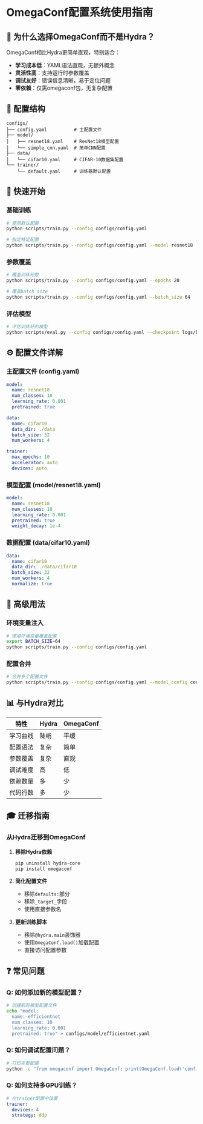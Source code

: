 # OmegaConf配置系统使用指南

## 🎯 为什么选择OmegaConf而不是Hydra？

OmegaConf相比Hydra更简单直观，特别适合：
- **学习成本低**：YAML语法直观，无额外概念
- **灵活性高**：支持运行时参数覆盖
- **调试友好**：错误信息清晰，易于定位问题
- **零依赖**：仅需omegaconf包，无复杂配置

## 📁 配置结构

```
configs/
├── config.yaml          # 主配置文件
├── model/
│   ├── resnet18.yaml    # ResNet18模型配置
│   └── simple_cnn.yaml  # 简单CNN配置
├── data/
│   └── cifar10.yaml     # CIFAR-10数据集配置
└── trainer/
    └── default.yaml     # 训练器默认配置
```

## 🚀 快速开始

### 基础训练
```bash
# 使用默认配置
python scripts/train.py --config configs/config.yaml

# 指定特定配置
python scripts/train.py --config configs/config.yaml --model resnet18 --data cifar10
```

### 参数覆盖
```bash
# 覆盖训练轮数
python scripts/train.py --config configs/config.yaml --epochs 20

# 覆盖batch size
python scripts/train.py --config configs/config.yaml --batch_size 64
```

### 评估模型
```bash
# 评估训练好的模型
python scripts/eval.py --config configs/config.yaml --checkpoint logs/best.ckpt
```

## ⚙️ 配置文件详解

### 主配置文件 (config.yaml)
```yaml
model:
  name: resnet18
  num_classes: 10
  learning_rate: 0.001
  pretrained: true

data:
  name: cifar10
  data_dir: ./data
  batch_size: 32
  num_workers: 4

trainer:
  max_epochs: 10
  accelerator: auto
  devices: auto
```

### 模型配置 (model/resnet18.yaml)
```yaml
model:
  name: resnet18
  num_classes: 10
  learning_rate: 0.001
  pretrained: true
  weight_decay: 1e-4
```

### 数据配置 (data/cifar10.yaml)
```yaml
data:
  name: cifar10
  data_dir: ./data/cifar10
  batch_size: 32
  num_workers: 4
  normalize: true
```

## 🔧 高级用法

### 环境变量注入
```bash
# 使用环境变量覆盖配置
export BATCH_SIZE=64
python scripts/train.py --config configs/config.yaml
```

### 配置合并
```bash
# 合并多个配置文件
python scripts/train.py --config configs/config.yaml --model_config configs/model/resnet18.yaml
```

## 📊 与Hydra对比

| 特性 | Hydra | OmegaConf |
|------|-------|-----------|
| 学习曲线 | 陡峭 | 平缓 |
| 配置语法 | 复杂 | 简单 |
| 参数覆盖 | 复杂 | 直观 |
| 调试难度 | 高 | 低 |
| 依赖数量 | 多 | 少 |
| 代码行数 | 多 | 少 |

## 🎓 迁移指南

### 从Hydra迁移到OmegaConf

1. **移除Hydra依赖**
   ```bash
   pip uninstall hydra-core
   pip install omegaconf
   ```

2. **简化配置文件**
   - 移除`defaults:`部分
   - 移除`_target_`字段
   - 使用直接参数名

3. **更新训练脚本**
   - 移除`@hydra.main`装饰器
   - 使用`OmegaConf.load()`加载配置
   - 直接访问配置参数

## ❓ 常见问题

### Q: 如何添加新的模型配置？
```bash
# 创建新的模型配置文件
echo "model:
  name: efficientnet
  num_classes: 10
  learning_rate: 0.001
  pretrained: true" > configs/model/efficientnet.yaml
```

### Q: 如何调试配置问题？
```bash
# 打印完整配置
python -c "from omegaconf import OmegaConf; print(OmegaConf.load('configs/config.yaml'))"
```

### Q: 如何支持多GPU训练？
```yaml
# 在trainer配置中设置
trainer:
  devices: 4
  strategy: ddp
```